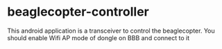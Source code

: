 # beaglecopter-controller
This android application is a transceiver to control the beaglecopter.
You should enable Wifi AP mode of dongle on BBB and connect to it
